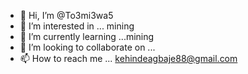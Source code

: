 - 👋 Hi, I’m @To3mi3wa5
- 👀 I’m interested in ... mining 
- 🌱 I’m currently learning ...mining
- 💞️ I’m looking to collaborate on ...
- 📫 How to reach me ... kehindeagbaje88@gmail.com

<!---
To3mi3wa5/To3mi3wa5 is a ✨ special ✨ repository because its `README.md` (this file) appears on your GitHub profile.
You can click the Preview link to take a look at your changes.
--->
